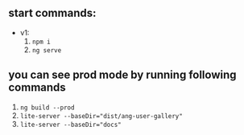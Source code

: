 ## start commands:

* v1:
	1. `npm i`
	1. `ng serve`

## you can see prod mode by running following commands

  1. `ng build --prod`
  2. `lite-server --baseDir="dist/ang-user-gallery"`
  3. `lite-server --baseDir="docs"`

  

